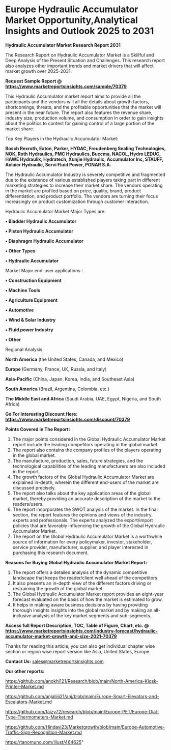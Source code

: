 # Europe Hydraulic Accumulator Market Opportunity,Analytical Insights and Outlook 2025 to 2031

<strong>Hydraulic Accumulator Market Research Report 2031</strong>

The Research Report on Hydraulic Accumulator Market is a Skillful and Deep Analysis of the Present Situation and Challenges. This research report also analyzes other important trends and market drivers that will affect market growth over 2025-2031.

<strong>Request Sample Report @ <a href=https://www.marketreportsinsights.com/sample/70379>https://www.marketreportsinsights.com/sample/70379</a></strong>

This Hydraulic Accumulator market report aims to provide all the participants and the vendors will all the details about growth factors, shortcomings, threats, and the profitable opportunities that the market will present in the near future. The report also features the revenue share, industry size, production volume, and consumption in order to gain insights about the politics to contest for gaining control of a large portion of the market share.

Top Key Players in the Hydraulic Accumulator Market:

<strong>Bosch Rexroth, Eaton, Parker, HYDAC, Freudenberg Sealing Technologies, NOK, Roth Hydraulics, PMC Hydraulics, Buccma, NACOL, Hydro LEDUC, HAWE Hydraulik, Hydratech, Xunjie Hydraulic, Accumulator Inc, STAUFF, Aolaier Hydraulic, Servi Fluid Power, PONAR S.A.</strong>

The Hydraulic Accumulator Industry is severely competitive and fragmented due to the existence of various established players taking part in different marketing strategies to increase their market share. The vendors operating in the market are profiled based on price, quality, brand, product differentiation, and product portfolio. The vendors are turning their focus increasingly on product customization through customer interaction.

Hydraulic Accumulator Market Major Types are:

<strong>• Bladder Hydraulic Accumulator

• Piston Hydraulic Accumulator

• Diaphragm Hydraulic Accumulator

• Other Types

• Hydraulic Accumulator</strong>

Market Major end-user applications :

<strong>• Construction Equipment

• Machine Tools

• Agriculture Equipment

• Automotive

• Wind & Solar Industry

• Fluid power Industry

• Other</strong>

Regional Analysis

</u><strong><b>North America</b></strong> (the United States, Canada, and Mexico)

<strong><b>Europe </b></strong>(Germany, France, UK, Russia, and Italy)

<strong><b>Asia-Pacific</b></strong> (China, Japan, Korea, India, and Southeast Asia)

<strong><b>South America</b></strong> (Brazil, Argentina, Colombia, etc.)

<strong><b>The Middle East and Africa</b></strong> (Saudi Arabia, UAE, Egypt, Nigeria, and South Africa)

<strong>Go For Interesting Discount Here: <a href=https://www.marketreportsinsights.com/discount/70379>https://www.marketreportsinsights.com/discount/70379</a></strong>

<strong>Points Covered in The Report:</strong>
<ol>
  <li>The major points considered in the Global Hydraulic Accumulator Market report include the leading competitors operating in the global market.</li>
  <li>The report also contains the company profiles of the players operating in the global market.</li>
  <li>The manufacture, production, sales, future strategies, and the technological capabilities of the leading manufacturers are also included in the report.</li>
  <li>The growth factors of the Global Hydraulic Accumulator Market are explained in-depth, wherein the different end-users of the market are discussed precisely.</li>
  <li>The report also talks about the key application areas of the global market, thereby providing an accurate description of the market to the readers/users.</li>
  <li>The report incorporates the SWOT analysis of the market. In the final section, the report features the opinions and views of the industry experts and professionals. The experts analyzed the export/import policies that are favorably influencing the growth of the Global Hydraulic Accumulator Market.</li>
  <li>The report on the Global Hydraulic Accumulator Market is a worthwhile source of information for every policymaker, investor, stakeholder, service provider, manufacturer, supplier, and player interested in purchasing this research document.</li>
</ol>
<strong>Reasons for Buying Global Hydraulic Accumulator Market Report:</strong>

<ol>
  <li>The report offers a detailed analysis of the dynamic competitive landscape that keeps the reader/client well ahead of the competitors.</li>
  <li>It also presents an in-depth view of the different factors driving or restraining the growth of the global market.</li>
  <li>The Global Hydraulic Accumulator Market report provides an eight-year forecast evaluated on the basis of how the market is estimated to grow.</li>
  <li>It helps in making aware business decisions by having providing thorough insights insights into the global market and by making an all-inclusive analysis of the key market segments and sub-segments.</li>
</ol>
<strong>Access full Report Description, TOC, Table of Figure, Chart, etc. @ <a href=https://www.marketreportsinsights.com/industry-forecast/hydraulic-accumulator-market-growth-and-size-2021-70379>https://www.marketreportsinsights.com/industry-forecast/hydraulic-accumulator-market-growth-and-size-2021-70379</a></strong>


Thanks for reading this article; you can also get individual chapter wise section or region wise report version like Asia, United States, Europe.

<strong>Contact Us:</strong>
sales@marketreportsinsights.com

<strong>Our other reports:</strong>

<a href=https://github.com/anokhi121/Research/blob/main/North-America-Kiosk-Printer-Market.md>https://github.com/anokhi121/Research/blob/main/North-America-Kiosk-Printer-Market.md</a>

<a href=https://github.com/anjaliiii21/anj/blob/main/Europe-Smart-Elevators-and-Escalators-Market.md>https://github.com/anjaliiii21/anj/blob/main/Europe-Smart-Elevators-and-Escalators-Market.md</a>

<a href=https://github.com/faizy72/research/blob/main/Europe-PET/Europe-Dial-Type-Thermometers-Market.md>https://github.com/faizy72/research/blob/main/Europe-PET/Europe-Dial-Type-Thermometers-Market.md</a>

<a href=https://github.com/Hindavi23/Marketgrowth/blob/main/Europe-Automotive-Traffic-Sign-Recognition-Market.md>https://github.com/Hindavi23/Marketgrowth/blob/main/Europe-Automotive-Traffic-Sign-Recognition-Market.md</a>

<a href=https://tanomuno.com/illust/464625>https://tanomuno.com/illust/464625</a>"
